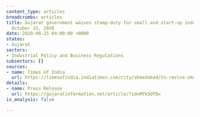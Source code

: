 ```yaml
---
content_type: articles
breadcrumbs: articles
title: Gujarat government waives stamp-duty for small and start-up industries till
  October 31, 2020
date: 2020-08-25 04:00:00 +0000
states:
- Gujarat
sectors:
- Industrial Policy and Business Regulations
subsectors: []
sources:
- name: Times of India
  url: https://timesofindia.indiatimes.com/city/ahmedabad/to-revive-small-industries-start-ups-gujarat-announce-stamp-duty-waiving/articleshow/77679427.cms
details:
- name: Press Release
  url: https://gujaratinformation.net/article/?id=MTk5OTQ=
is_analysis: false

---
```

